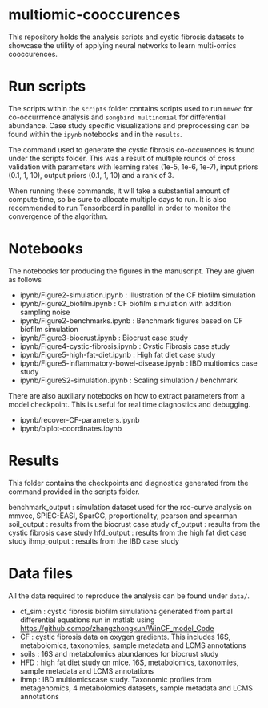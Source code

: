 # multiomic-cooccurences

This repository holds the analysis scripts and cystic fibrosis datasets to showcase the utility of applying neural networks to learn multi-omics cooccurences.

# Run scripts
The scripts within the `scripts` folder contains scripts used to run `mmvec` for co-occurrrence analysis and `songbird multinomial` for differential abundance.
Case study specific visualizations and preprocessing can be found within the `ipynb` notebooks and in the `results`.

The command used to generate the cystic fibrosis co-occurences is found under the scripts folder. This was a result of multiple rounds of cross validation with parameters with learning rates (1e-5, 1e-6, 1e-7), input priors (0.1, 1, 10),  output priors (0.1, 1, 10) and a rank of 3.

When running these commands, it will take a substantial amount of compute time, so be sure to allocate multiple days to run.
It is also recommended to run Tensorboard in parallel in order to monitor the convergence of the algorithm.

# Notebooks
The notebooks for producing the figures in the manuscript.  They are given as follows
 - ipynb/Figure2-simulation.ipynb                  : Illustration of the CF biofilm simulation
 - ipynb/Figure2_biofilm.ipynb                     : CF biofilm simulation with addition sampling noise
 - ipynb/Figure2-benchmarks.ipynb                  : Benchmark figures based on CF biofilm simulation
 - ipynb/Figure3-biocrust.ipynb                    : Biocrust case study
 - ipynb/Figure4-cystic-fibrosis.ipynb             : Cystic Fibrosis case study
 - ipynb/Figure5-high-fat-diet.ipynb               : High fat diet case study
 - ipynb/Figure5-inflammatory-bowel-disease.ipynb  : IBD multiomics case study
 - ipynb/FigureS2-simulation.ipynb                 : Scaling simulation / benchmark

There are also auxiliary notebooks on how to extract parameters from a model checkpoint.
This is useful for real time diagnostics and debugging.

- ipynb/recover-CF-parameters.ipynb
- ipynb/biplot-coordinates.ipynb

# Results
This folder contains the checkpoints and diagnostics generated from the command provided in the scripts folder.

benchmark_output : simulation dataset used for the roc-curve analysis on mmvec, SPIEC-EASI, SparCC, proportionality,  pearson and spearman
soil_output      : results from the biocrust case study
cf_output        : results from the cystic fibrosis case study
hfd_output       : results from the high fat diet case study
ihmp_output      : results from the IBD case study

# Data files
All the data required to reproduce the analysis can be found under `data/`.

 - cf_sim : cystic fibrosis biofilm simulations generated from partial differential equations run in matlab using https://github.comoo/zhangzhongxun/WinCF_model_Code
 - CF     : cystic fibrosis data on oxygen gradients.  This includes 16S, metabolomics, taxonomies, sample metadata and LCMS annotations
 - soils  : 16S and metabolomics abundances for biocrust study
 - HFD    : high fat diet study on mice. 16S, metabolomics, taxonomies, sample metadata and LCMS annotations
 - ihmp   : IBD multiomicscase study. Taxonomic profiles from metagenomics, 4 metabolomics datasets, sample metadata and LCMS annotations
